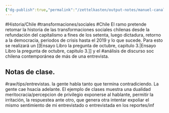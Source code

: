 ```yaml
---
{"dg-publish":true,"permalink":"/zettelkasten/output-notes/manuel-canales-transformaciones-de-la-sociedad-chilena-sync-conflict-20250529-153912-bhjeq-3-q/"}
---
```



#Historia/Chile #transformaciones/sociales #Chile
El ramo pretende retomar la historia de las transformaciones sociales chilenas desde la refundación del capitalismo a fines de los setenta, luego dictadura, retorno a la democracia, periodos de crisis hasta el 2019 y lo que sucede.
 Para esto se realizará un [[Ensayo Libro la pregunta de octubre, capitulo 3.\|Ensayo Libro la pregunta de octubre, capitulo 3.]] y el #análisis de discurso soc chilena contemporánea de más de una entrevista.

## Notas de clase.
#raw/tips/entrevistas.
la gente habla tanto que termina contradiciendo. La gente cae hsacia adelante. El ejemplo de clases muestra una dualidad meritocracia/percepcion de privilegio
exponerse al hablante, permitir la irritación, la respuestea ante otro, que genera otra
intentar expoliar el mismo sentimiento de mi entrevistado o entrevistada en los reportes/inf